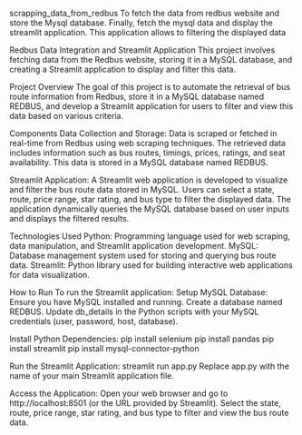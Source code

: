 scrapping_data_from_redbus
To fetch the data from redbus website and store the Mysql database. Finally, fetch the mysql data and display the streamlit application. This application allows to filtering the displayed data

Redbus Data Integration and Streamlit Application This project involves fetching data from the Redbus website, storing it in a MySQL database, and creating a Streamlit application to display and filter this data.

Project Overview The goal of this project is to automate the retrieval of bus route information from Redbus, store it in a MySQL database named REDBUS, and develop a Streamlit application for users to filter and view this data based on various criteria.

Components Data Collection and Storage: Data is scraped or fetched in real-time from Redbus using web scraping techniques. The retrieved data includes information such as bus routes, timings, prices, ratings, and seat availability. This data is stored in a MySQL database named REDBUS.

Streamlit Application: A Streamlit web application is developed to visualize and filter the bus route data stored in MySQL. Users can select a state, route, price range, star rating, and bus type to filter the displayed data. The application dynamically queries the MySQL database based on user inputs and displays the filtered results.

Technologies Used Python: Programming language used for web scraping, data manipulation, and Streamlit application development. MySQL: Database management system used for storing and querying bus route data. Streamlit: Python library used for building interactive web applications for data visualization.

How to Run To run the Streamlit application: Setup MySQL Database: Ensure you have MySQL installed and running. Create a database named REDBUS. Update db_details in the Python scripts with your MySQL credentials (user, password, host, database).

Install Python Dependencies: pip install selenium pip install pandas pip install streamlit pip install mysql-connector-python

Run the Streamlit Application: streamlit run app.py Replace app.py with the name of your main Streamlit application file.

Access the Application: Open your web browser and go to http://localhost:8501 (or the URL provided by Streamlit). Select the state, route, price range, star rating, and bus type to filter and view the bus route data.
